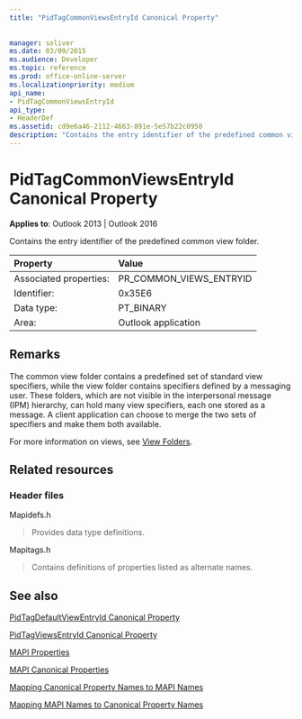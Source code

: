 ```yaml
---
title: "PidTagCommonViewsEntryId Canonical Property"
 
 
manager: soliver
ms.date: 03/09/2015
ms.audience: Developer
ms.topic: reference
ms.prod: office-online-server
ms.localizationpriority: medium
api_name:
- PidTagCommonViewsEntryId
api_type:
- HeaderDef
ms.assetid: cd9e6a46-2112-4663-891e-5e57b22c0950
description: "Contains the entry identifier of the predefined common view folder."
---
```


# PidTagCommonViewsEntryId Canonical Property

  
  
**Applies to**: Outlook 2013 | Outlook 2016 
  
Contains the entry identifier of the predefined common view folder. 
  
|Property |Value |
|:-----|:-----|
|Associated properties:  <br/> |PR_COMMON_VIEWS_ENTRYID  <br/> |
|Identifier:  <br/> |0x35E6  <br/> |
|Data type:  <br/> |PT_BINARY  <br/> |
|Area:  <br/> |Outlook application  <br/> |
   
## Remarks

The common view folder contains a predefined set of standard view specifiers, while the view folder contains specifiers defined by a messaging user. These folders, which are not visible in the interpersonal message (IPM) hierarchy, can hold many view specifiers, each one stored as a message. A client application can choose to merge the two sets of specifiers and make them both available. 
  
For more information on views, see [View Folders](mapi-view-folders.md).
  
## Related resources

### Header files

Mapidefs.h
  
> Provides data type definitions.
    
Mapitags.h
  
> Contains definitions of properties listed as alternate names.
    
## See also



[PidTagDefaultViewEntryId Canonical Property](pidtagdefaultviewentryid-canonical-property.md)
  
[PidTagViewsEntryId Canonical Property](pidtagviewsentryid-canonical-property.md)


[MAPI Properties](mapi-properties.md)
  
[MAPI Canonical Properties](mapi-canonical-properties.md)
  
[Mapping Canonical Property Names to MAPI Names](mapping-canonical-property-names-to-mapi-names.md)
  
[Mapping MAPI Names to Canonical Property Names](mapping-mapi-names-to-canonical-property-names.md)

